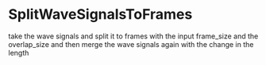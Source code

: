 # SplitWaveSignalsToFrames
take the wave signals and split it to frames with the input frame_size and the overlap_size  and then merge the wave signals again with the change in the length
